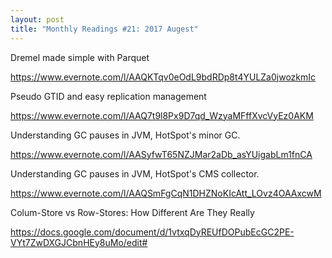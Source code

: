 ```yaml
---
layout: post
title: "Monthly Readings #21: 2017 Augest"
---
```


Dremel made simple with Parquet

<https://www.evernote.com/l/AAQKTqv0eOdL9bdRDp8t4YULZa0jwozkmIc>

Pseudo GTID and easy replication management

<https://www.evernote.com/l/AAQ7t9l8Px9D7qd_WzyaMFffXvcVyEz0AKM>

Understanding GC pauses in JVM, HotSpot's minor GC.

<https://www.evernote.com/l/AASyfwT65NZJMar2aDb_asYUigabLm1fnCA>

Understanding GC pauses in JVM, HotSpot's CMS collector.

<https://www.evernote.com/l/AAQSmFgCqN1DHZNoKIcAtt_LOvz4OAAxcwM>

Colum-Store vs Row-Stores: How Different Are They Really

<https://docs.google.com/document/d/1vtxqDyREUfDOPubEcGC2PE-VYt7ZwDXGJCbnHEy8uMo/edit#>
